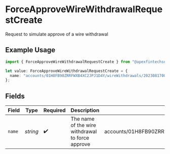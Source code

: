 # ForceApproveWireWithdrawalRequestCreate

Request to simulate approve of a wire withdrawal

## Example Usage

```typescript
import { ForceApproveWireWithdrawalRequestCreate } from "@apexfintechsolutions/ascend-sdk/models/components";

let value: ForceApproveWireWithdrawalRequestCreate = {
  name: "accounts/01H8FB90ZRRFWXB4XC2JPJ1D4Y/wireWithdrawals/20230817000319",
};
```

## Fields

| Field                                                              | Type                                                               | Required                                                           | Description                                                        | Example                                                            |
| ------------------------------------------------------------------ | ------------------------------------------------------------------ | ------------------------------------------------------------------ | ------------------------------------------------------------------ | ------------------------------------------------------------------ |
| `name`                                                             | *string*                                                           | :heavy_check_mark:                                                 | The name of the wire withdrawal to force approve                   | accounts/01H8FB90ZRRFWXB4XC2JPJ1D4Y/wireWithdrawals/20230817000319 |